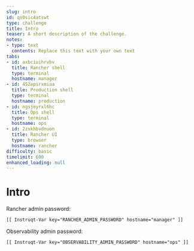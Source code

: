 ```yaml
---
slug: intro
id: qs0sic4atswt
type: challenge
title: Intro
teaser: A short description of the challenge.
notes:
- type: text
  contents: Replace this text with your own text
tabs:
- id: axbciuihrvbv
  title: Rancher shell
  type: terminal
  hostname: manager
- id: 452epsrxmiaa
  title: Production shell
  type: terminal
  hostname: production
- id: ngsjeyrxl6hc
  title: Ops shell
  type: terminal
  hostname: ops
- id: 2zxkhbvdnuon
  title: Rancher UI
  type: browser
  hostname: rancher
difficulty: basic
timelimit: 600
enhanced_loading: null
---
```


# Intro

Rancher admin password:

```txt
[[ Instruqt-Var key="RANCHER_ADMIN_PASSWORD" hostname="manager" ]]
```

Observability admin password:

```txt
[[ Instruqt-Var key="OBSERVABILITY_ADMIN_PASSWORD" hostname="ops" ]]
```
